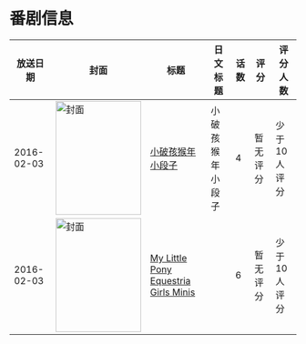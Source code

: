 # 番剧信息

|放送日期|封面|标题|日文标题|话数|评分|评分人数|
|---|---|---|---|---|---|---|
|2016-02-03|<img src="//lain.bgm.tv/pic/cover/c/42/cb/168198_WQwLs.jpg" alt="封面" style="width:150px;height:200px;object-fit:cover;">|[小破孩猴年小段子](https://bangumi.tv/subject/168198)|小破孩猴年小段子|4|暂无评分|少于10人评分|
|2016-02-03|<img src="//lain.bgm.tv/pic/cover/c/15/63/421163_Sn45Q.jpg" alt="封面" style="width:150px;height:200px;object-fit:cover;">|[My Little Pony Equestria Girls Minis](https://bangumi.tv/subject/421163)||6|暂无评分|少于10人评分|
